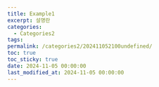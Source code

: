 ```yaml
---
title: Example1
excerpt: 설명란
categories:
  - Categories2
tags: 
permalink: /categories2/202411052100undefined/
toc: true
toc_sticky: true
date: 2024-11-05 00:00:00
last_modified_at: 2024-11-05 00:00:00
---
```


